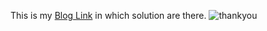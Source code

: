 This is my [Blog Link](https://devxblog.hashnode.dev/minikube-easy-local-kubernetes-setup-and-first-pod) in which solution are there.
![thankyou](https://github.com/Simbaa815/90DaysOfDevOps/assets/112085387/069c4be5-2636-45a0-9183-a0b569275842)
